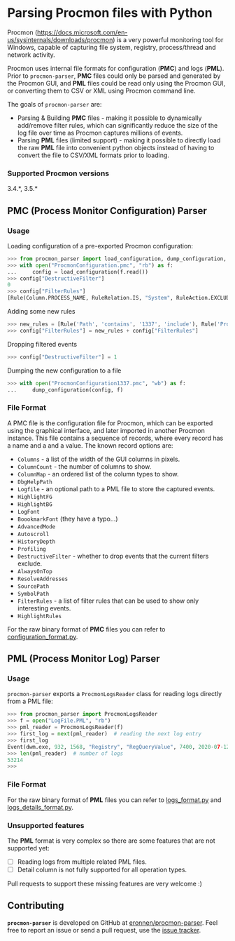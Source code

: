 # Parsing Procmon files with Python

Procmon (https://docs.microsoft.com/en-us/sysinternals/downloads/procmon) is a very powerful monitoring tool for Windows,
capable of capturing file system, registry, process/thread and network activity. 

Procmon uses internal file formats for configuration (**PMC**) and logs (**PML**). Prior to ``procmon-parser``, **PMC** files could only be parsed and generated by the Procmon GUI, 
and **PML** files could be read only using the Procmon GUI, or converting them to CSV or XML using Procmon command line.

The goals of `procmon-parser` are:
* Parsing & Building **PMC** files - making it possible to dynamically add/remove filter rules, which can significantly
reduce the size of the log file over time as Procmon captures millions of events.
* Parsing **PML** files (limited support) - making it possible to directly load the raw **PML** file into convenient python objects
instead of having to convert the file to CSV/XML formats prior to loading.
 

### Supported Procmon versions
3.4.\*, 3.5.\*


## PMC (Process Monitor Configuration) Parser

### Usage

Loading configuration of a pre-exported Procmon configuration:
```python
>>> from procmon_parser import load_configuration, dump_configuration, Rule
>>> with open("ProcmonConfiguration.pmc", "rb") as f:
...     config = load_configuration(f.read())
>>> config["DestructiveFilter"]
0
>>> config["FilterRules"]
[Rule(Column.PROCESS_NAME, RuleRelation.IS, "System", RuleAction.EXCLUDE), Rule(Column.PROCESS_NAME, RuleRelation.IS, "Procmon64.exe", RuleAction.EXCLUDE), Rule(Column.PROCESS_NAME, RuleRelation.IS, "Procmon.exe", RuleAction.EXCLUDE), Rule(Column.PROCESS_NAME, RuleRelation.IS, "Procexp64.exe", RuleAction.EXCLUDE), Rule(Column.PROCESS_NAME, RuleRelation.IS, "Procexp.exe", RuleAction.EXCLUDE), Rule(Column.PROCESS_NAME, RuleRelation.IS, "Autoruns.exe", RuleAction.EXCLUDE), Rule(Column.OPERATION, RuleRelation.BEGINS_WITH, "IRP_MJ_", RuleAction.EXCLUDE), Rule(Column.OPERATION, RuleRelation.BEGINS_WITH, "FASTIO_", RuleAction.EXCLUDE), Rule(Column.RESULT, RuleRelation.BEGINS_WITH, "FAST IO", RuleAction.EXCLUDE), Rule(Column.PATH, RuleRelation.ENDS_WITH, "pagefile.sys", RuleAction.EXCLUDE), Rule(Column.PATH, RuleRelation.ENDS_WITH, "$Volume", RuleAction.EXCLUDE), Rule(Column.PATH, RuleRelation.ENDS_WITH, "$UpCase", RuleAction.EXCLUDE), Rule(Column.PATH, RuleRelation.ENDS_WITH, "$Secure", RuleAction.EXCLUDE), Rule(Column.PATH, RuleRelation.ENDS_WITH, "$Root", RuleAction.EXCLUDE), Rule(Column.PATH, RuleRelation.ENDS_WITH, "$MftMirr", RuleAction.EXCLUDE), Rule(Column.PATH, RuleRelation.ENDS_WITH, "$Mft", RuleAction.EXCLUDE), Rule(Column.PATH, RuleRelation.ENDS_WITH, "$LogFile", RuleAction.EXCLUDE), Rule(Column.PATH, RuleRelation.CONTAINS, "$Extend", RuleAction.EXCLUDE), Rule(Column.PATH, RuleRelation.ENDS_WITH, "$Boot", RuleAction.EXCLUDE), Rule(Column.PATH, RuleRelation.ENDS_WITH, "$Bitmap", RuleAction.EXCLUDE), Rule(Column.PATH, RuleRelation.ENDS_WITH, "$BadClus", RuleAction.EXCLUDE), Rule(Column.PATH, RuleRelation.ENDS_WITH, "$AttrDef", RuleAction.EXCLUDE), Rule(Column.EVENT_CLASS, RuleRelation.IS, "Profiling", RuleAction.EXCLUDE)]
```

Adding some new rules
```python
>>> new_rules = [Rule('Path', 'contains', '1337', 'include'), Rule('Process_Name', 'is', 'python.exe')]
>>> config["FilterRules"] = new_rules + config["FilterRules"]
```

Dropping filtered events
```python
>>> config["DestructiveFilter"] = 1
```

Dumping the new configuration to a file
```python
>>> with open("ProcmonConfiguration1337.pmc", "wb") as f:
...     dump_configuration(config, f)
```

### File Format

A PMC file is the configuration file for Procmon, which can be exported using the graphical interface, and later
imported in another Procmon instance. This file contains a sequence of records, where every record has a name and a
and a value. The known record options are:

* `Columns` - a list of the width of the GUI columns in pixels.
* `ColumnCount` - the number of columns to show.
* `ColumnMap` - an ordered list of the column types to show.
* `DbgHelpPath`
* `Logfile` - an optional path to a PML file to store the captured events.
* `HighlightFG`   
* `HighlightBG`
* `LogFont`
* `BoookmarkFont`  (they have a typo...)
* `AdvancedMode`
* `Autoscroll`
* `HistoryDepth`
* `Profiling`
* `DestructiveFilter` - whether to drop events that the current filters exclude.   
* `AlwaysOnTop`
* `ResolveAddresses`
* `SourcePath`
* `SymbolPath`
* `FilterRules` - a list of filter rules that can be used to show only interesting events.
* `HighlightRules`

For the raw binary format of **PMC** files you can refer to [configuration_format.py](procmon_parser/configuration_format.py).

## PML (Process Monitor Log) Parser

### Usage

`procmon-parser` exports a `ProcmonLogsReader` class for reading logs directly from a PML file:
```python
>>> from procmon_parser import ProcmonLogsReader
>>> f = open("LogFile.PML", "rb")
>>> pml_reader = ProcmonLogsReader(f)
>>> first_log = next(pml_reader)  # reading the next log entry
>>> first_log
Event(dwm.exe, 932, 1568, "Registry", "RegQueryValue", 7400, 2020-07-12T01:18:10.775242900, 0, "", "HKCU\Software\Microsoft\Windows\DWM\ColorPrevalence", {})
>>> len(pml_reader)  # number of logs
53214
>>>
```

### File Format

For the raw binary format of **PML** files you can refer to [logs_format.py](procmon_parser/logs_format.py) and [logs_details_format.py](procmon_parser/logs_details_format.py).

### Unsupported features

The **PML** format is very complex so there are some features that are not supported yet:
- [ ] Reading logs from multiple related PML files.
- [ ] Detail column is not fully supported for all operation types.

Pull requests to support these missing features are very welcome :)

## Contributing

**`procmon-parser`** is developed on GitHub at [eronnen/procmon-parser](https://github.com/eronnen/procmon-parser).
Feel free to report an issue or send a pull request, use the
[issue tracker](https://github.com/eronnen/procmon-parser/issues).
